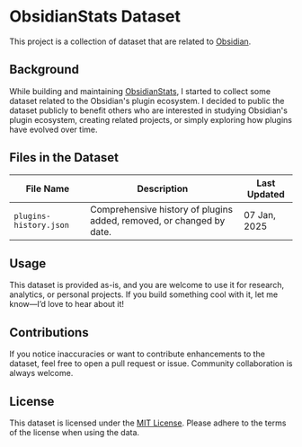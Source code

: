 # ObsidianStats Dataset

This project is a collection of dataset that are related to [Obsidian](https://obsidian.md/).

## Background

While building and maintaining [ObsidianStats](https://www.obsidianstats.com), I started to collect some dataset related to the Obsidian's plugin ecosystem. I decided to public the dataset publicly to benefit others who are interested in studying Obsidian's plugin ecosystem, creating related projects, or simply exploring how plugins have evolved over time.

## Files in the Dataset

| File Name               | Description                                                  | Last Updated        |
|-------------------------|--------------------------------------------------------------|---------------------|
| `plugins-history.json`  | Comprehensive history of plugins added, removed, or changed by date. | 07 Jan, 2025 |

## Usage

This dataset is provided as-is, and you are welcome to use it for research, analytics, or personal projects. If you build something cool with it, let me know—I’d love to hear about it!

## Contributions

If you notice inaccuracies or want to contribute enhancements to the dataset, feel free to open a pull request or issue. Community collaboration is always welcome.

## License

This dataset is licensed under the [MIT License](LICENSE). Please adhere to the terms of the license when using the data.
